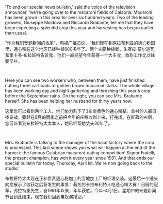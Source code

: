 'To end our special news bulletin,' said the voice of the television announcer, 'we're going over to the macaroni fields of Calabria. Macaroni has been grown in this area for over six hundred years. Two of the leading growers, Giuseppe Moldova and Riccardo Brabante, tell me that they have been expecting a splendid crop this year and harvesting has begun earlier than usual.

“作为我们专题新闻的收尾”，电视广播员说，“我们现在到克拉布利亚的通心粉田里，通心粉在这个地区已经种植600多年了。两个主要种植者，朱赛皮·莫尔道瓦和里卡多·布拉班特告诉我，他们一直期望今年获得一个大丰收，收割工作比以往要早些。

    



Here you can see two workers who, between them, have just finished cutting three cartloads of golden brown macaroni stalks. The whole village has been working day and night gathering and threshing this year's crop before the September rains. On the right, you can see Mrs. Brabante herself. She has been helping her husband for thirty years now.

这里您可以看到两个工人，他们协力割下了3车金黄色的通心粉秸。全村的人都日夜奋战，要赶在9月的雨季之前把今年的庄稼收割上来，打完场。在屏幕的右侧，您可以看到布拉班特太太本人，她已经帮她丈夫30年了。

    



Mrs. Brabante is talking to the manager of the local factory where the crop is processed. This last scene shows you what will happen at the end of the harvest: the famous Calabrian macaroni-eating competition! Signor Fratelli, the present champion, has won it every year since 1991. And that ends our special bulletin for today, Thursday, April lst. We're now going back to the studio.'

布拉班特太太现在正和负责通心粉加工的当地加工厂的经理交谈。这最后一个镜头向您展示了收获之后将发生的事情：著名的卡拉布利特人吃通心粉大赛！目前的冠军，弗拉特里先生，自1991年以来，年年获胜。今年-4月1日，星期四的专题新闻节目到此结束。现在我们回到电视演播室。”
